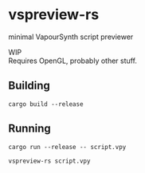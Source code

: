 # vspreview-rs
minimal VapourSynth script previewer

WIP  
Requires OpenGL, probably other stuff.

## Building
`cargo build --release`

## Running
`cargo run --release -- script.vpy`

`vspreview-rs script.vpy`